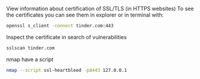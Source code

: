 View information about certification of SSL/TLS (in HTTPS websites)
To see the certificates you can see them in explorer or in terminal with:
````bash
openssl s_client -connect tinder.com:443
````


Inspect the certificate in search of vulnerabilities
````bash
sslscan tinder.com
````

nmap have a script 
````bash
nmap --script ssl-heartbleed -p8443 127.0.0.1
````